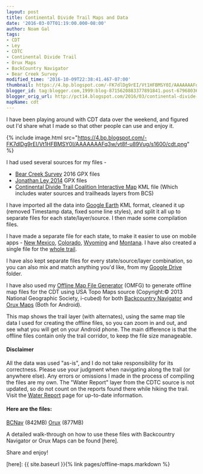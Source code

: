 ```yaml
---
layout: post
title: Continental Divide Trail Maps and Data
date: '2016-03-07T01:19:00.000-08:00'
author: Noam Gal
tags:
- CDT
- Ley
- CDTC
- Continental Divide Trail
- Orux Maps
- BackCountry Navigator
- Bear Creek Survey
modified_time: '2016-10-09T22:38:41.467-07:00'
thumbnail: https://4.bp.blogspot.com/-FK7dlDg9rEI/Vt1HFBMSY0I/AAAAAAAFq3w/vt8f-u89Vug/s72-c/cdt.png
blogger_id: tag:blogger.com,1999:blog-8715620883377891841.post-6796803695697531225
blogger_orig_url: http://pct14.blogspot.com/2016/03/continental-divide-trail-maps-and-data.html
mapName: cdt
---
```

I have been playing around with CDT data over the weekend, and figured out I'd share what I made so that other people can use and enjoy it.

{% include image.html src="https://4.bp.blogspot.com/-FK7dlDg9rEI/Vt1HFBMSY0I/AAAAAAAFq3w/vt8f-u89Vug/s1600/cdt.png" %}

I had used several sources for my files -

* [Bear Creek Survey] 2016 GPX files
* [Jonathan Ley 2014] GPX files
* [Continental Divide Trail Coalition Interactive Map] KML file (Which includes water sources and trailheads layers from BCS)

I have imported all the data into [Google Earth] KML format, cleaned it up (removed Timestamp data, fixed some line styles), and split it all up to separate files for each state/layer/source. I then made some compilation files.

I have made a separate file for each state, to make it easier to use on mobile apps - [New Mexico], [Colorado], [Wyoming] and [Montana]. I have also created a single file for the [whole trail].

I have also kept separate files for every state/source/layer combination, so you can also mix and match anything you'd like, from my [Google Drive] folder.

I have also used my [Offline Map File Generator] (OMFG) to generate offline map files for the CDT using USA Topo Maps source (Copyright:© 2013 National Geographic Society, i-cubed) for both [Backcountry Navigator] and [Orux Maps] (Both for Android).

<div id="map-cdt"></div>

This map shows the trail layer (with alternates), using the same map tile data I used for creating the offline files, so you can zoom in and out, and see what you will get on your Android phone. The main difference is that the offline files contain only the trail corridor, to keep the file size manageable.

#### Disclaimer

All the data was used "as-is", and I do not take responsibility for its correctness. Please use your judgment when navigating along the trail (or anywhere else). Any errors or omissions I made in the process of compiling the files are my own. The "Water Report" layer from the CDTC source is not updated, so do not count on the reports found there while hiking the trail. Visit the [Water Report] page for up-to-date information.

#### Here are the files:

[BCNav] (842MB)
[Orux] (877MB)

A detailed walk-through on how to use these files with Backcountry Navigator or Orux Maps can be found [here].

Share and enjoy!

[Bear Creek Survey]: http://www.bearcreeksurvey.com/but_ct_waypoints.htm
[Jonathan Ley 2014]: http://www.phlumf.com/travels/cdt/cdtmaps.shtml
[Continental Divide Trail Coalition Interactive Map]: http://continentaldividetrail.org/cdnst-interactive-map/
[Google Earth]: https://www.google.com/earth/
[New Mexico]: https://drive.google.com/file/d/0B_DXc1YJDxkHZVdWSmpCbDR3X28/view?usp=sharing&resourcekey=0-VsptkAEyNkmDVROYSqpG-g
[Colorado]: https://drive.google.com/file/d/0B_DXc1YJDxkHRGxNOFNEQU00elE/view?usp=sharing&resourcekey=0-JVtmkuGcIyiuiSDtSFiWNw
[Wyoming]: https://drive.google.com/file/d/0B_DXc1YJDxkHblB4WFJHbUVwa28/view?usp=sharing&resourcekey=0-KICLLcBRIomG_FcNvXbIrQ
[Montana]: https://drive.google.com/file/d/0B_DXc1YJDxkHRFJocWxpa3JCZDA/view?usp=sharing&resourcekey=0-M5sr8iZAmtpyWEzb0nIWfQ
[whole trail]: https://drive.google.com/file/d/0B_DXc1YJDxkHRWZKUW1FcEdrMW8/view?usp=sharing&resourcekey=0-UM9xZ6fGXndIsxOg30Yqkw
[Google Drive]: https://drive.google.com/drive/folders/0B_DXc1YJDxkHUXFsYTY2MGwxazg?resourcekey=0-UTmrfaAYcb7QIbs9d1tIHQ&usp=sharing
[Offline Map File Generator]: http://atgardner.github.io/OfflineMapFileGenerator/
[Backcountry Navigator]: http://backcountrynavigator.com/
[Orux Maps]: http://www.oruxmaps.com/index_en.html
[Water Report]: http://continentaldividetrail.org/water-report/
[BCNav]: https://storage.googleapis.com/atgardner/CDT%20-%20USA%20Topo%20Maps%20-%200-15%20-%20BCNav.zip
[Orux]: https://storage.googleapis.com/atgardner/CDT%20-%20USA%20Topo%20Maps%20-%200-15%20-%20MBTiles.zip
[here]: {{ site.baseurl }}{% link pages/offline-maps.markdown %}
